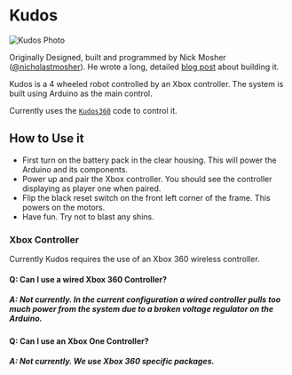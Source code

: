 Kudos
=======

![Kudos Photo](http://nicholastmosher.com/assets/Kudos/KudosFinished.jpg)

Originally Designed, built and programmed by Nick Mosher ([@nicholastmosher](https://github.com/nicholastmosher)). He wrote a long, detailed [blog post](http://nicholastmosher.com/Kudos) about building it.

Kudos is a 4 wheeled robot controlled by an Xbox controller. The system is built using Arduino as the main control.

Currently uses the [`Kudos360`](https://github.com/ComputerScienceHouse/Kudos/tree/master/Kudos360) code to control it.

How to Use it
-------------
- First turn on the battery pack in the clear housing. This will power the Arduino and its components.
- Power up and pair the Xbox controller. You should see the controller displaying as player one when paired.
- Flip the black reset switch on the front left corner of the frame. This powers on the motors.
- Have fun. Try not to blast any shins.


### Xbox Controller

Currently Kudos requires the use of an Xbox 360 wireless controller.

#### Q: Can I use a wired Xbox 360 Controller?

##### A: Not currently. In the current configuration a wired controller pulls too much power from the system due to a broken voltage regulator on the Arduino.


#### Q: Can I use an Xbox One Controller?

##### A: Not currently. We use Xbox 360 specific packages.
